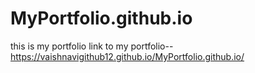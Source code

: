 # MyPortfolio.github.io
this is my portfolio
link to my portfolio-- https://vaishnavigithub12.github.io/MyPortfolio.github.io/

